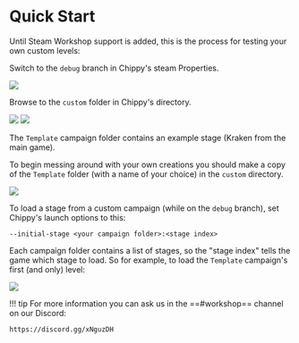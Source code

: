 # Quick Start

Until Steam Workshop support is added, this is the process for testing your own custom levels:

Switch to the `debug` branch in Chippy's steam Properties.

<img src="https://files.facepunch.com/ryleigh/1b2911b1/betas.png" />

Browse to the `custom` folder in Chippy's directory.

<img src="https://files.facepunch.com/ryleigh/1b2411b1/Steam_2019-08-24_02-52-47.png" />

<img src="https://files.facepunch.com/ryleigh/1b2411b1/explorer_2019-08-24_02-50-29.png" />

The `Template` campaign folder contains an example stage (Kraken from the main game).

To begin messing around with your own creations you should make a copy of the `Template` folder (with a name of your choice) in the `custom` directory. 

<img src="https://files.facepunch.com/ryleigh/1b2611b1/explorer_2019-08-26_13-00-50.png" />

To load a stage from a custom campaign (while on the `debug` branch), set Chippy's launch options to this:

```
--initial-stage <your campaign folder>:<stage index>
```

Each campaign folder contains a list of stages, so the "stage index" tells the game which stage to load. So for example, to load the `Template` campaign's first (and only) level:

<img src="https://files.facepunch.com/ryleigh/1b2911b1/launch3.png" />

!!! tip
    For more information you can ask us in the ==#workshop== channel on our Discord:

    https://discord.gg/xNguzDH